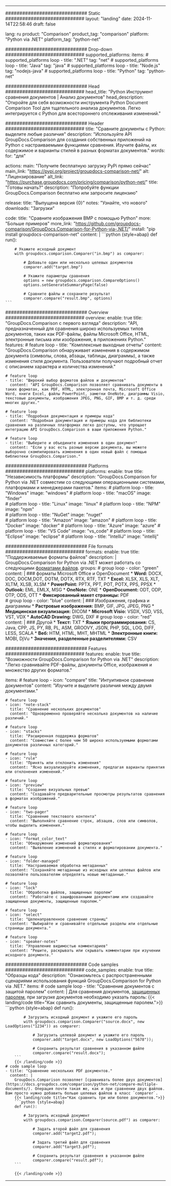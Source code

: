 
---
############################# Static ############################
layout: "landing"
date: 2024-11-14T22:58:46
draft: false

lang: ru
product: "Comparison"
product_tag: "comparison"
platform: "Python via .NET"
platform_tag: "python-net"

############################# Drop-down ############################
supported_platforms:
  items:
    # supported_platforms loop
    - title: ".NET"
      tag: "net"
    # supported_platforms loop
    - title: "Java"
      tag: "java"
    # supported_platforms loop
    - title: "Node.js"
      tag: "nodejs-java"
    # supported_platforms loop
    - title: "Python"
      tag: "python-net"

############################# Head ############################
head_title: "Python Инструмент сравнения документов | Анализ документов"
head_description: "Откройте для себя возможности инструмента Python Document Comparison Tool для тщательного анализа документов. Легко интегрируется с Python для всестороннего отслеживания изменений."

############################# Header ############################
title: "Сравните документы с Python: выделите любые различия"
description: "Используйте API GroupDocs.Comparison для создания собственных приложений на Python с настраиваемыми функциями сравнения. Изучите файлы, их содержимое и варианты стилей в разных форматах документов."
words:
  for: "для"

actions:
  main: "Получите бесплатную загрузку PyPi прямо сейчас"
  main_link: "https://pypi.org/project/groupdocs-comparison-net/"
  alt: "Лицензирование"
  alt_link: "https://purchase.groupdocs.com/pricing/comparison/python-net/"
  title: "Готовы начать?"
  description: "Попробуйте функции GroupDocs.Comparison бесплатно или запросите лицензию"

release:
  title: "Выпущена версия {0}"
  notes: "Узнайте, что нового"
  downloads: "Загрузки"

code:
  title: "Сравните изображения BMP с помощью Python"
  more: "Больше примеров"
  more_link: "https://github.com/groupdocs-comparison/GroupDocs.Comparison-for-Python-via-.NET/"
  install: "pip install groupdocs-comparison-net"
  content: |
    ```python {style=abap}
    def run():

        # Укажите исходный документ
        with groupdocs.comparison.Comparer("in.bmp") as comparer:

            # Добавьте один или несколько целевых документов
            comparer.add("target.bmp")

            # Укажите параметры сравнения
            options = new groupdocs.comparison.CompareOptions()
            options.setGenerateSummaryPage(false)

            # Сравните файлы и сохраните результат
            comparer.compare("result.bmp", options)
    ```

############################# Overview ############################
overview:
  enable: true
  title: "GroupDocs.Comparison с первого взгляда"
  description: "API, предназначенный для сравнения широко используемых типов документов, таких как PDF-файлы, файлы Microsoft Office, HTML, электронные письма или изображения, в приложениях Python."
  features:
    # feature loop
    - title: "Комплексные выходные отчеты"
      content: "GroupDocs.Comparison обнаруживает изменения в содержимом документа (символы, слова, абзацы, таблицы, диаграммы), а также изменения стиля документа. Пользователи получают подробный отчет с описанием характера и количества изменений."

    # feature loop
    - title: "Широкий выбор форматов файлов и документов"
      content: "API GroupDocs.Comparison позволяет сравнивать документы в таких форматах, как PDF, HTML, электронная почта, Microsoft Office Word, книги Excel, файлы PowerPoint, заметки OneNote, диаграммы Visio, текстовые документы, изображения JPEG, PNG, GIF, BMP и т. д. среди многих других."

    # feature loop
    - title: "Подробная документация и примеры кода"
      content: "Подробная документация и примеры кода для библиотеки сравнения на различных платформах легко доступны, что упрощает интеграцию API GroupDocs.Comparison в ваши приложения Python."

    # feature loop
    - title: "Выберите и объедините изменения в один документ"
      content: "Если у вас есть разные версии документа, вы можете выборочно скомпилировать изменения в один новый файл с помощью библиотеки GroupDocs.Comparison."

############################# Platforms ############################
platforms:
  enable: true
  title: "Независимость платформы"
  description: "GroupDocs.Comparison for Python via .NET совместим со следующими операционными системами, платформами и менеджерами пакетов."
  items:
    # platform loop
    - title: "Windows"
      image: "windows"
    # platform loop
    - title: "macOS"
      image: "finder"      
    # platform loop
    - title: "Linux"
      image: "linux"
    # platform loop
    - title: "NPM"
      image: "npm"  
    # platform loop
    - title: "NuGet"
      image: "nuget"      
    # platform loop
    - title: "Amazon"
      image: "amazon"
    # platform loop
    - title: "Docker"
      image: "docker"
    # platform loop
    - title: "Azure"
      image: "azure"
    # platform loop
    - title: "VS Code"
      image: "vs_code"
    # platform loop
    - title: "Eclipse"
      image: "eclipse"
    # platform loop
    - title: "IntelliJ"
      image: "intellij"

############################# File formats ############################
formats:
  enable: true
  title: "Поддерживаемые форматы файлов"
  description: |
    GroupDocs.Comparison for Python via .NET может работать со следующими [форматами файлов](https://docs.groupdocs.com/comparison/net/supported-document-formats/).
  groups:
    # group loop
    - color: "green"
      content: |
        ### форматы Microsoft Office и OpenDocument
        * **Word:** DOCX, DOC, DOCM,DOT, DOTM, DOTX, RTX, RTF, TXT
        * **Excel:** XLSX, XLS, XLT, XLTM, XLSB, XLSM
        * **PowerPoint:** PPTX, PPT, POT, POTX, PPS, PPSX
        * **Outlook:** EML, EMLX, MSG
        * **OneNote:** ONE
        * **OpenDocument:** ODT, ODP, OTP, ODS, OTT
        * **Фиксированный макет страницы:** PDF        
    # group loop
    - color: "blue"
      content: |
        ### Изображения, графика и диаграммы
        * **Растровые изображения:** BMP, GIF, JPG, JPEG, PNG
        * **Медицинская визуализация:** DICOM
        * **Microsoft Visio:** VSDX, VSD, VSS, VST, VDX
        * **AutoCAD Drawing:** DWG, DXF
      # group loop
    - color: "red"
      content: |
        ### Другой
        * **Текст:** TXT
        * **Языки программирования:** CS, Java, CPP, JS, PY, RB, PL, ASM, GROOVY, JSON, PHP, SQL, LOG, DIFF, LESS, SCALA
        * **Веб:** HTM, HTML, MHT, MHTML
        * **Электронные книги:** MOBI, DjVu
        * **Значения, разделенные разделителями:** CSV

############################# Features ############################
features:
  enable: true
  title: "Возможности GroupDocs.Comparison for Python via .NET"
  description: "Легко сравнивайте PDF-файлы, документы Office, изображения и множество других форматов."

  items:
    # feature loop
    - icon: "compare"
      title: "Интуитивное сравнение документов"
      content: "Изучите и выделите различия между двумя документами."

    # feature loop
    - icon: "note-stack"
      title: "Сравнение нескольких документов"
      content: "Одновременно проверяйте несколько документов на наличие различий."

    # feature loop
    - icon: "stacks"
      title: "Расширенная поддержка форматов"
      content: "Совместим с более чем 50 широко используемыми форматами документов различных категорий."

    # feature loop
    - icon: "rule"
      title: "Принять или отклонить изменения"
      content: "Ясно визуализируйте изменения, предлагая варианты принятия или отклонения изменений."

    # feature loop
    - icon: "preview"
      title: "Создание визуальных превью"
      content: "Создавайте предварительные просмотры результатов сравнения в форматах изображений."

    # feature loop
    - icon: "two-pager"
      title: "Сравнение текстового контента"
      content: "Выполняйте сравнение строк, абзацев, слов или символов, чтобы выделить изменения."

    # feature loop
    - icon: "format_color_text"
      title: "Обнаружение изменений форматирования"
      content: "Выявление изменений в стилях и форматировании документа."

    # feature loop
    - icon: "folder-managed"
      title: "Настраиваемая обработка метаданных"
      content: "Сохраняйте метаданные из исходных или целевых файлов или позволяйте пользователям определять новые метаданные."

    # feature loop
    - icon: "lock"
      title: "Обработка файлов, защищенных паролем"
      content: "Работайте с зашифрованными документами или создавайте защищенные документы, защищенные паролем."

    # feature loop
    - icon: "select"
      title: "Целенаправленное сравнение страниц"
      content: "Выбирайте и сравнивайте отдельные разделы или отдельные страницы документа."

    # feature loop
    - icon: "speaker-notes"
      title: "Управление видимостью комментариев"
      content: "Решите, раскрывать или скрывать комментарии при изучении исходного документа."

############################# Code samples ############################
code_samples:
  enable: true
  title: "Образцы кода"
  description: "Ознакомьтесь с распространенными сценариями использования функций GroupDocs.Comparison for Python via .NET."
  items:
    # code sample loop
    - title: "Сравнение документов с защитой паролем"
      content: |
        Для сравнения документов, [защищенных паролем](https://docs.groupdocs.com/comparison/python-net/load-password-protected-documents/), при загрузке документов необходимо указать пароль:
        {{< landing/code title="Как сравнить документы, защищенные паролем.">}}
        ```python {style=abap}
        def run():

            # Загрузить исходный документ и укажите его пароль
            with groupdocs.comparison.Comparer("source.docx", new LoadOptions("1234")) as comparer:

                # Загрузить целевой документ и укажите его пароль
                comparer.add("target.docx", new LoadOptions("5678"));

                # Сохранить результат сравнения в указанном файле
                comparer.compare("result.docx");
        ```
        {{< /landing/code >}}
    # code sample loop
    - title: "Сравнение нескольких PDF документов."
      content: |
        GroupDocs.Comparison позволяет [сравнивать более двух документов](https://docs.groupdocs.com/comparison/python-net/compare-multiple-documents/). Операция почти такая же, как и при сравнении двух файлов. Вам просто нужно добавить больше целевых файлов в класс `comparer`.
        {{< landing/code title="Как сравнить три или более документов.">}}
        ```python {style=abap}
        def run():

            # Загрузить исходный документ
            with groupdocs.comparison.Comparer(source.pdf") as comparer:

                # Задать второй файл для сравнения
                comparer.add("target2.pdf");

                # Задать третий файл для сравнения
                comparer.add("target3.pdf");

                # Сохранить результат сравнения в указанном файле
                comparer.compare("result.pdf");
        ```

        {{< /landing/code >}}

---